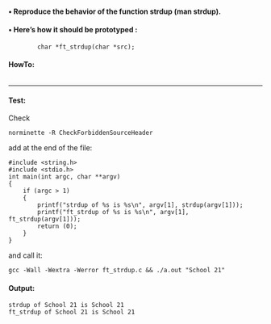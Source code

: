 #### • Reproduce the behavior of the function strdup (man strdup). 
#### • Here’s how it should be prototyped :
```
        char *ft_strdup(char *src);  
```
#### HowTo:
```

```
--------  
#### Test:
Check
```
norminette -R CheckForbiddenSourceHeader 
```
add at the end of the file:
```
#include <string.h>
#include <stdio.h>
int	main(int argc, char **argv)
{
	if (argc > 1)
	{
		printf("strdup of %s is %s\n", argv[1], strdup(argv[1]));
		printf("ft_strdup of %s is %s\n", argv[1], ft_strdup(argv[1]));
		return (0);
	}
}
```
and call it:
```
gcc -Wall -Wextra -Werror ft_strdup.c && ./a.out "School 21"
```
#### Output:
```
strdup of School 21 is School 21
ft_strdup of School 21 is School 21
```
